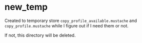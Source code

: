 # new_temp

Created to temporary store `copy_profile_available.mustache` and `copy_profile.mustache` while I figure out if I need them or not.

If not, this directory will be deleted.